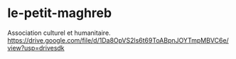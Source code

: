 # le-petit-maghreb
Association culturel et humanitaire.
https://drive.google.com/file/d/1Da8OpVS2ls6t69ToABpnJOYTmpMBVC6e/view?usp=drivesdk
